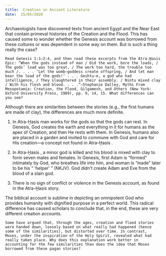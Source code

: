 ```yaml
---
title:  Creation in Ancient Literature
date:  25/05/2020
---
```


Archaeologists have discovered texts from ancient Egypt and the Near East that contain primeval histories of the Creation and the Flood. This has caused some to wonder whether the Genesis account was borrowed from these cultures or was dependent in some way on them. But is such a thing really the case?

`Read Genesis 1:1–2:4, and then read these excerpts from the Atra-Ḫasis Epic: “When the gods instead of man / Did the work, bore the loads, / The gods’ load was too great, / The work too hard, the trouble too much /. . . . ‘Let the womb–goddess create offspring, / And let man bear the load of the gods!’ . . . Geshtu-e, a god who had intelligence, / They slaughtered in their assembly. / Nintu mixed clay / With his flesh and blood. . . .”—Stephanie Dalley, Myths From Mesopotamia: Creation, the Flood, Gilgamesh, and Others (New York: Oxford University Press, 1989), pp. 9, 14, 15. What differences can you see?`

Although there are similarities between the stories (e.g., the first humans are made of clay), the differences are much more definite.

1. In Atra-Ḫasis man works for the gods so that the gods can rest. In Genesis, God creates the earth and everything in it for humans as the apex of Creation, and then He rests with them. In Genesis, humans also are placed in a garden and invited to commune with God and care for His creation—a concept not found in Atra-Ḫasis .

2. In Atra-Ḫasis , a minor god is killed and his blood is mixed with clay to form seven males and females. In Genesis, first Adam is “formed” intimately by God, who breathes life into him, and woman is “made” later to be his “ ‘helper’ ” (NKJV). God didn’t create Adam and Eve from the blood of a slain god.

3. There is no sign of conflict or violence in the Genesis account, as found in the Atra-Ḫasis story.

The biblical account is sublime in depicting an omnipotent God who provides humanity with dignified purpose in a perfect world. This radical difference has caused scholars to conclude that, in the end, these are very different creation accounts.

`Some have argued that, through the ages, creation and flood stories were handed down, loosely based on what really had happened (hence some of the similarities), but distorted over time. In contrast, Moses, under the inspiration of the Holy Spirit, revealed what had really taken place. Why does this explanation work better in accounting for the few similarities than does the idea that Moses borrowed from these pagan stories?`